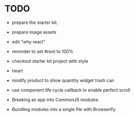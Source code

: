 # TODO

+ prepare the starter kit.
+ prepare image assets

+ edit "why react"

+ reminder to set #root to 100%

+ checkout starter kit project with style
+ heart
+ modify product to show quantity widget trash can
+ use component life cycle callback to enable perfect scroll

+ Breaking an app into CommonJS modules.
+ Bundling modules into a single file with Browserify.